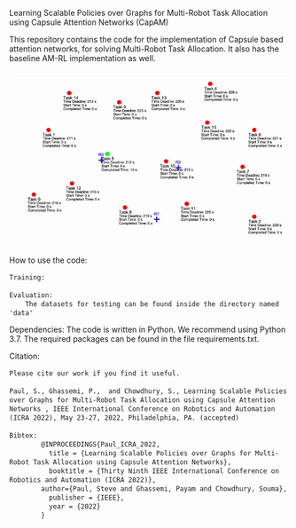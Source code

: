 Learning Scalable Policies over Graphs for Multi-Robot Task Allocation using Capsule Attention Networks
(CapAM)

This repository contains the code for the implementation of Capsule based attention networks, for solving Multi-Robot Task Allocation.
It also has the baseline AM-RL implementation as well.

![](gif_latest.gif)

How to use the code:

    Training:

    Evaluation:
        The datasets for testing can be found inside the directory named 'data'

Dependencies:
    The code is written in Python. We recommend using Python 3.7. The required packages can be found in the file requirements.txt.

Citation:

    Please cite our work if you find it useful.

    Paul, S., Ghassemi, P.,  and Chowdhury, S., Learning Scalable Policies over Graphs for Multi-Robot Task Allocation using Capsule Attention Networks , IEEE International Conference on Robotics and Automation (ICRA 2022), May 23-27, 2022, Philadelphia, PA. (accepted)
    
    Bibtex: 
            @INPROCEEDINGS{Paul_ICRA_2022,
              title = {Learning Scalable Policies over Graphs for Multi-Robot Task Allocation using Capsule Attention Networks},
              booktitle = {Thirty Ninth IEEE International Conference on Robotics and Automation (ICRA 2022)},
            author={Paul, Steve and Ghassemi, Payam and Chowdhury, Souma},
              publisher = {IEEE},
              year = {2022}
            }
                
                